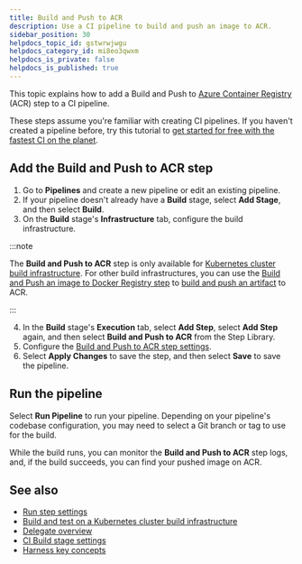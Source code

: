 ```yaml
---
title: Build and Push to ACR
description: Use a CI pipeline to build and push an image to ACR.
sidebar_position: 30
helpdocs_topic_id: gstwrwjwgu
helpdocs_category_id: mi8eo3qwxm
helpdocs_is_private: false
helpdocs_is_published: true
---
```


This topic explains how to add a Build and Push to [Azure Container Registry](https://azure.microsoft.com/en-us/products/container-registry) (ACR) step to a CI pipeline.

These steps assume you're familiar with creating CI pipelines. If you haven't created a pipeline before, try this tutorial to [get started for free with the fastest CI on the planet](https://developer.harness.io/tutorials/build-code/fastest-ci).

## Add the Build and Push to ACR step

1. Go to **Pipelines** and create a new pipeline or edit an existing pipeline.
2. If your pipeline doesn't already have a **Build** stage, select **Add Stage**, and then select **Build**.
3. On the **Build** stage's **Infrastructure** tab, configure the build infrastructure.

:::note

The **Build and Push to ACR** step is only available for [Kubernetes cluster build infrastructure](../set-up-build-infrastructure/set-up-a-kubernetes-cluster-build-infrastructure.md). For other build infrastructures, you can use the [Build and Push an image to Docker Registry step](../../ci-technical-reference/build-and-push-to-docker-hub-step-settings.md) to [build and push an artifact](./build-and-upload-an-artifact.md) to ACR.

:::

4. In the **Build** stage's **Execution** tab, select **Add Step**, select **Add Step** again, and then select **Build and Push to ACR** from the Step Library.
5. Configure the [Build and Push to ACR step settings](../../ci-technical-reference/build-and-push-to-acr-step-settings.md).
6. Select **Apply Changes** to save the step, and then select **Save** to save the pipeline.

## Run the pipeline

Select **Run Pipeline** to run your pipeline. Depending on your pipeline's codebase configuration, you may need to select a Git branch or tag to use for the build.

While the build runs, you can monitor the **Build and Push to ACR** step logs, and, if the build succeeds, you can find your pushed image on ACR.

## See also

* [Run step settings](../../ci-technical-reference/run-step-settings.md)
* [Build and test on a Kubernetes cluster build infrastructure](/tutorials/build-code/ci-tutorial-kubernetes-cluster-build-infra)
* [Delegate overview](/docs/platform/2_Delegates/delegate-concepts/delegate-overview.md)
* [CI Build stage settings](../build-stage-settings/ci-stage-settings.md)
* [Harness key concepts](../../../getting-started/learn-harness-key-concepts.md)
